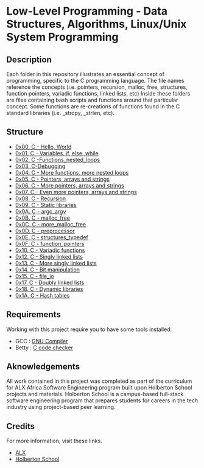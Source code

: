 # Low-Level Programming - Data Structures, Algorithms, Linux/Unix System Programming

## Description
Each folder in this repository illustrates an essential concept of programming, specific to the C programming language. The file names reference the concepts (i.e. pointers, recursion, malloc, free, structures, function pointers, variadic functions, linked lists, etc) Inside these folders are files containing bash scripts and functions around that particular concept. Some functions are re-creations of functions found in the C standard libraries (i.e. _strcpy, _strlen, etc).


## Structure


* [0x00. C - Hello, World](./0x00-hello_world)
* [0x01. C - Variables, if, else, while](./0x01-variables_if_else_while/)
* [0x02. C -Functions_nested_loops](./0x02-functions_nested_loops/)
* [0x03. C-Debugging](./0x03-debugging/)
* [0x04. C - More functions, more nested loops](./0x04-more_functions_nested_loops/)
* [0x05. C - Pointers, arrays and strings](./0x05-pointers_arrays_strings/)
* [0x06. C - More pointers, arrays and strings](./0x06-pointers_arrays_strings/)
* [0x07. C - Even more pointers, arrays and strings](./0x07-pointers_arrays_strings/)
* [0x08. C - Recursion](./0x08-recursion/)
* [0x09. C - Static libraries](./0x09-static_libraries/)
* [0x0A. C - argc_argv](./0x0A-argc_argv/)
* [0x0B. C - malloc_free](./0x0B-malloc_free/)
* [0x0C. C - more_malloc_free](./0x0C-more_malloc_free/)
* [0x0D. C - preprocessor](./0x0D-preprocessor/)
* [0x0E. C - structures_typedef](./0x0E-structures_typedef/)
* [0x0F. C - function_pointers](./0x0F-function_pointers/)
* [0x10. C - Variadic functions](./0x10-variadic_functions/)
* [0x12. C - Singly linked lists](./0x12-singly_linked_lists/)
* [0x13. C - More singly linked lists](./0x13-more_singly_linked_lists/)
* [0x14. C - Bit manipulation](./0x14-bit_manipulation/)
* [0x15. C - file_io](./0x15-file_io/)
* [0x17. C - Doubly linked lists](./0x17-doubly_linked_lists/)
* [0x18. C - Dynamic libraries](./0x18-dynamic_libraries/)
* [0x1A. C - Hash tables](./0x1A-hash_tables/)




## Requirements

Working with this project require you to have some tools installed:
* GCC : [GNU Compiler](https://gcc.gnu.org/)
* Betty  : [C code checker](https://github.com/holbertonschool/Betty.git)


## Aknowledgements

All work contained in this project was completed as part of the curriculum for ALX Africa Software Engineering program built upon Holberton School projects and materials. Holberton School is a campus-based full-stack software engineering program that prepares students for careers in the tech industry using project-based peer learning.


## Credits
For more information, visit these links.

* [ALX ](https://www.alxafrica.com/)
* [Holberton School](https://www.holbertonschool.com/)
